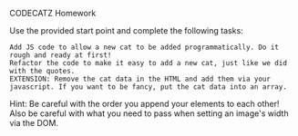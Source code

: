 CODECATZ Homework

Use the provided start point and complete the following tasks:

    Add JS code to allow a new cat to be added programmatically. Do it rough and ready at first!
    Refactor the code to make it easy to add a new cat, just like we did with the quotes.
    EXTENSION: Remove the cat data in the HTML and add them via your javascript. If you want to be fancy, put the cat data into an array.

Hint: Be careful with the order you append your elements to each other! Also be careful with what you need to pass when setting an image's width via the DOM.
